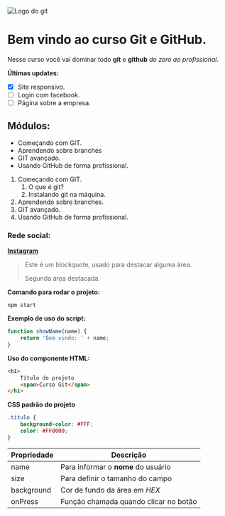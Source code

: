 ![Logo do git](https://sujeitoprogramador.com/wp-content/uploads/2021/04/gitimage.png)

# Bem vindo ao curso Git e GitHub.
Nesse curso você vai dominar todo **git** e **github** _do zero ao profissional._

**Últimas updates:**
- [X] Site responsivo.
- [ ] Login com facebook.
- [ ] Página sobre a empresa.

## Módulos:
* Começando com GIT.
* Aprendendo sobre branches
* GIT avançado.
* Usando GitHub de forma profissional.

1. Começando com GIT.
    1. O que é git?
    2. Instalando git na máquina.
2. Aprendendo sobre branches.
3. GIT avançado.
4. Usando GitHub de forma profissional.

### Rede social:

[**Instagram**](https://instagram.com/viictorpadua)

>Este é um blockquote, usado para destacar alguma área.
>
>Segunda área destacada.

**Comando para rodar o projeto:**

```
npm start
```

**Exemplo de uso do script:**

```js
function showName(name) {
    return 'Bem vindo: ' + name;
}
```

**Uso do componente HTML:**
```html
<h1>
    Título do projeto
    <span>Curso Git</span>
</h1>
```

**CSS padrão do projeto**
```css
.titulo {
    background-color: #FFF;
    color: #FF0000;
}
```

Propriedade | Descrição
----------- | --------
name | Para informar o **nome** do usuário 
size | Para definir o tamanho do campo
background | Cor de fundo da área em _HEX_
onPress | Função chamada quando clicar no botão